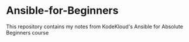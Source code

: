 # Ansible-for-Beginners
This repository contains my notes from KodeKloud's Ansible for Absolute Beginners course
